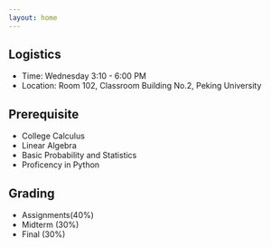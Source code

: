 ```yaml
---
layout: home
---
```


## Logistics
* Time: Wednesday 3:10 - 6:00 PM
* Location: Room 102, Classroom Building No.2, Peking University

## Prerequisite
* College Calculus
* Linear Algebra
* Basic Probability and Statistics
* Proficency in Python

## Grading 
* Assignments(40%)
* Midterm (30%)
* Final (30%)
  <!--- Please see [Assignments](https://hughw19.github.io/IntrotoCV/assignments/) page for more information. --->





